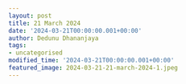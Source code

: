 ```yaml
---
layout: post
title: 21 March 2024
date: '2024-03-21T00:00:00.001+00:00'
author: Dedunu Dhananjaya
tags:
- uncategorised
modified_time: '2024-03-21T00:00:00.001+00:00'
featured_image: 2024-03-21-21-march-2024-1.jpeg
---
```

